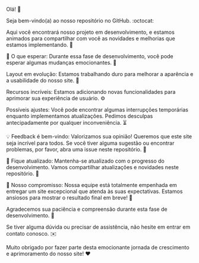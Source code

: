 <!-- # React + Vite

This template provides a minimal setup to get React working in Vite with HMR and some ESLint rules.

Currently, two official plugins are available:

- [@vitejs/plugin-react](https://github.com/vitejs/vite-plugin-react/blob/main/packages/plugin-react/README.md) uses [Babel](https://babeljs.io/) for Fast Refresh
- [@vitejs/plugin-react-swc](https://github.com/vitejs/vite-plugin-react-swc) uses [SWC](https://swc.rs/) for Fast Refresh -->

Olá! :wave:

Seja bem-vindo(a) ao nosso repositório no GitHub. :octocat:

Aqui você encontrará nosso projeto em desenvolvimento, e estamos animados para compartilhar com você as novidades e melhorias que estamos implementando. :rocket:

:construction: O que esperar:
Durante essa fase de desenvolvimento, você pode esperar algumas mudanças emocionantes. :star2:

Layout em evolução: Estamos trabalhando duro para melhorar a aparência e a usabilidade do nosso site. :art:

Recursos incríveis: Estamos adicionando novas funcionalidades para aprimorar sua experiência de usuário. :gear:

Possíveis ajustes: Você pode encontrar algumas interrupções temporárias enquanto implementamos atualizações. Pedimos desculpas antecipadamente por qualquer inconveniência. :hourglass_flowing_sand:

:bulb: Feedback é bem-vindo:
Valorizamos sua opinião! Queremos que este site seja incrível para todos. Se você tiver alguma sugestão ou encontrar problemas, por favor, abra uma issue neste repositório. :speech_balloon:

:loudspeaker: Fique atualizado:
Mantenha-se atualizado com o progresso do desenvolvimento. Vamos compartilhar atualizações e novidades neste repositório. :scroll:

:muscle: Nosso compromisso:
Nossa equipe está totalmente empenhada em entregar um site excepcional que atenda às suas expectativas. Estamos ansiosos para mostrar o resultado final em breve! :raised_hands:

Agradecemos sua paciência e compreensão durante esta fase de desenvolvimento. :pray:

Se tiver alguma dúvida ou precisar de assistência, não hesite em entrar em contato conosco. :envelope:

Muito obrigado por fazer parte desta emocionante jornada de crescimento e aprimoramento do nosso site! :heart: